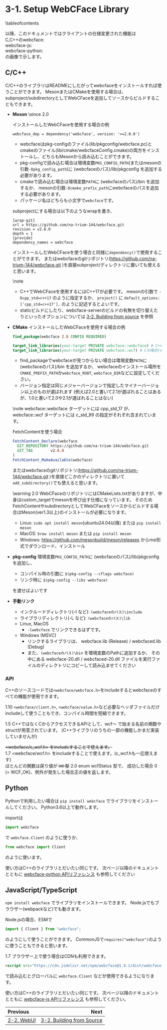 # 3-1. Setup WebCFace Library

\tableofcontents

以降、このドキュメントではクライアントの仕様変更された機能は  
C,C++のwebcface: <span class="since-c"></span>  
webcface-js: <span class="since-js"></span>  
webcface-python: <span class="since-py"></span>  
の画像で示します。

## C/C++

C/C++のライブラリはREADMEにしたがってwebcfaceをインストールすれば使うことができます。
MesonまたはCMakeを使用する場合は、subproject/subdirectoryとしてWebCFaceを追加してソースからビルドすることもできます。

<div class="tabbed">

- <b class="tab-title">Meson</b>
    \since <span class="since-c">2.0</span>

    インストールしたWebCFaceを使用する場合の例
    ```meson
    webcface_dep = dependency('webcface', version: '>=2.0.0')
    ```
    * webcfaceはpkg-configのファイル(lib/pkgconfig/webcface.pc)とcmakeのファイル(lib/cmake/webcfaceConfig.cmake)の両方をインストールし、どちらもMesonから読み込むことができます。
    * pkg-configで読み込む場合は環境変数`PKG_CONFIG_PATH`(またはmesonの引数`-Dpkg_config_path`)に (webcfaceのパス)/lib/pkgconfig を追加する必要があります。
    * cmakeで読み込む場合は環境変数`PATH`に (webcfaceのパス)/bin を追加するか、
      mesonの引数`-Dcmake_prefix_path`にwebcfaceのパスを追加する必要があります。
    * パッケージ名はどちらも小文字で`webcface`です。

    subprojectにする場合は以下のようなwrapを書き、
    ```
    [wrap-git]
    url = https://github.com/na-trium-144/webcface.git
    revision = v2.6.0
    depth = 1
    [provide]
    dependency_names = webcface
    ```
    インストールしたWebCFaceを使う場合と同様に`dependency()`で使用することができます。
    またはwebcfaceのgitリポジトリ(https://github.com/na-trium-144/webcface.git )を直接subproject/ディレクトリに置いても使えると思います。

    \note
    * C++でWebCFaceを使用するにはC++17が必要です。
    mesonの引数で `-Dcpp_std=c++17` のように指定するか、
    `project()` に `default_options: ['cpp_std=c++17'],` のように記述するとよいです。
    * staticビルドにしたり、webcface-serverのビルドの有無を切り替えたりといったオプションについては [3-2. Building from source](./32_building.md) を参照

- <b class="tab-title">CMake</b>
    インストールしたWebCFaceを使用する場合の例
    ```cmake
    find_package(webcface 2.0 CONFIG REQUIRED)

    target_link_libraries(your-target PRIVATE webcface::webcface) # C++の場合
    target_link_libraries(your-target PRIVATE webcface::wcf) # Cの場合(ver1.5.1〜)
    ```
    * find_packageでwebcfaceが見つからない場合は環境変数`PATH`に (webcfaceのパス)/bin を追加するか、
    webcfaceのインストール場所を`CMAKE_PREFIX_PATH`か`webcface_ROOT`, `webcface_DIR`などに設定してください。
    * バージョン指定は同じメジャーバージョンで指定したマイナーバージョン以上のものが選ばれます
    (例えば2.0と書いて2.1が選ばれることはあるが、1.0と書いて2.0や2.1が選ばれることはない)

    \note
    webcface::webcface ターゲットには cpp_std_17 が、 webcface::wcf ターゲットには c_std_99 の指定がそれぞれ含まれています。

    FetchContentを使う場合
    ```cmake
    FetchContent_Declare(webcface
      GIT_REPOSITORY https://github.com/na-trium-144/webcface.git
      GIT_TAG        v2.6.0
    )
    FetchContent_MakeAvailable(webcface)
    ```
    またはwebcfaceのgitリポジトリ(https://github.com/na-trium-144/webcface.git )を直接どこかのディレクトリに置いて`add_subdirectory()`でも使えると思います。
    
    \warning
    <span class="since-c">2.0</span>
    WebCFaceのリポジトリにはCMakeLists.txtがありますが、中身はcustom_targetでmesonを呼び出す仕様になっています。
    そのためFetchContentやsubdirectoryとしてWebCFaceをソースからビルドする場合はMeson(ver1.3以上)のインストールが必要になります。
    * Linux: `sudo apt install meson`(ubuntu24.04以降) または `pip install meson`
    * MacOS: `brew install meson` または `pip install meson`
    * Windows: https://github.com/mesonbuild/meson/releases からmsi形式でダウンロード、インストール

- <b class="tab-title">pkg-config</b>
    環境変数`PKG_CONFIG_PATH`に (webcfaceのパス)/lib/pkgconfig を追加し、
    * コンパイル時の引数に `$(pkg-config --cflags webcface)`
    * リンク時に `$(pkg-config --libs webcface)`
    
    を渡せばよいです

- <b class="tab-title">手動リンク</b>
    * インクルードディレクトリ(-I など): `(webcfaceのパス)\include`
    * ライブラリディレクトリ(-L など): `(webcfaceのパス)\lib`
    * Linux, MacOS
        * `-lwebcface` でリンクできるはずです。
    * Windows (MSVC)
        * リンクするライブラリは、 webcface.lib (Release) / webcfaced.lib (Debug)
        * また、`(webcfaceのパス)\bin` を環境変数のPathに追加するか、
        その中にある webcface-20.dll / webcfaced-20.dll ファイルを実行ファイルのディレクトリにコピーして読み込ませてください

</div>

### API

C++のソースコードでは`<webcface/webcface.h>`をincludeするとwebcfaceのすべての機能が使用できます。

<span class="since-c">1.10</span>
`<webcface/client.h>`, `<webcface/value.h>`など必要なヘッダファイルだけincludeして使うこともでき、コンパイル時間を短縮できます。

<span class="since-c">1.5</span>
C++ではなくCからアクセスできるAPIとして、wcf〜 で始まる名前の関数やstructが用意されています。
(C++ライブラリのうちの一部の機能しかまだ実装していませんが)

~~&lt;webcface/c_wcf.h&gt; をincludeすることで使えます。~~  
<span class="since-c">1.7</span> &lt;webcface/wcf.h&gt; をincludeすることで使えます。(c_wcf.hも一応使えます)  
ほとんどの関数は戻り値が <del>int 型</del> <span class="since-c">2.0</span> enum wcfStatus 型で、
成功した場合 0 (= WCF_OK)、例外が発生した場合正の値を返します。

## Python

Pythonで利用したい場合は `pip install webcface` でライブラリをインストールしてください。
Python3.6以上で動作します。

importは
```py
import webcface
```
で `webcface.Client` のように使うか、
```py
from webcface import Client
```
のように使います。

使い方はC++のライブラリとだいたい同じです。
次ページ以降のドキュメントとともに [webcface-python APIリファレンス](https://na-trium-144.github.io/webcface-python/) も参照してください

## JavaScript/TypeScript

`npm install webcface` でライブラリをインストールできます。
Node.jsでもブラウザー(webpackなど)でも動きます。

Node.jsの場合、ESMで
```js
import { Client } from "webcface";
```
のようにして使うことができます。
CommonJSで`requires("webcface")`のように使うこともできると思います。

<span class="since-js">1.7</span>
ブラウザー上で使う場合はCDNも利用できます。
```html
<script src="https://cdn.jsdelivr.net/npm/webcface@1.9.1/dist/webcface.bundle.js"></script>
```
で読み込むとグローバルに `webcface.Client` などが使用できるようになります。

使い方はC++のライブラリとだいたい同じです。
次ページ以降のドキュメントとともに [webcface-js APIリファレンス](https://na-trium-144.github.io/webcface-js/) も参照してください。

<div class="section_buttons">

| Previous |     Next |
|:---------|---------:|
| [2-2. WebUI](22_webui.md) | [3-2. Building from Source](32_building.md) |

</div>
